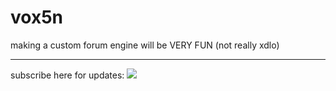 <h1> vox5n </h1>
making a custom forum engine will be VERY FUN (not really xdlo)

-------
subscribe here for updates: <a href="https://www.youtube.com/channel/UCRMo72s1dbkBkexU1a0X0jw">
<img src="https://img.shields.io/youtube/channel/subscribers/UCRMo72s1dbkBkexU1a0X0jw?style=social">
</a>

